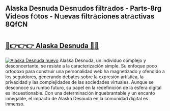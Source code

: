 ## Alaska Desnuda D𝚎sn𝚞dos filtr𝚊dos - Parts-8rg Vid𝚎os f𝚘tos - N𝚞evas filtr𝚊ciones atr𝚊ctivas 8QfCN

# <h2><a href="http://mb8rtii.tromn.icu/?c=Alaska+Desnuda">🔗👉👉👉 Alaska Desnuda 🔗🔗</a></h2>

[![Alaska Desnuda nuevo](https://i.imgur.com/pEAQMta.gif)](http://mb8rtii.tromn.icu/?c=Alaska+Desnuda)
Alaska Desnuda, un individuo complejo y desconcertante, se resiste a la caracterización simple. Su enfoque poco ortodoxo para construir una personalidad web ha magnetizado y ofendido a los seguidores, generando debates sobre la expresión artística, la privacidad y las complejidades de las sociedades virtuales. Aunque se desconoce su rumbo futuro, su papel en la redefinición de la esfera digital es incuestionable. Con una determinación inquebrantable y un encanto innegable, el impacto de Alaska Desnuda en la comunidad digital es inmenso.
